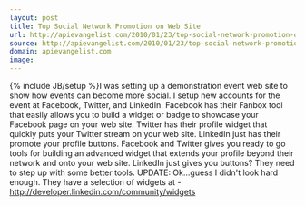 ```yaml
---
layout: post
title: Top Social Network Promotion on Web Site
url: http://apievangelist.com/2010/01/23/top-social-network-promotion-on-web-site/
source: http://apievangelist.com/2010/01/23/top-social-network-promotion-on-web-site/
domain: apievangelist.com
image: 
---
```

{% include JB/setup %}I was setting up a demonstration event web site to show how events can become more social. I setup new accounts for the event at Facebook, Twitter, and LinkedIn.
Facebook has their Fanbox tool that easily allows you to build a widget or badge to showcase your Facebook page on your web site.
Twitter has their profile widget that quickly puts your Twitter stream on your web site.
LinkedIn just has their promote your profile buttons.
Facebook and Twitter gives you ready to go tools for building an advanced widget that extends your profile beyond their network and onto your web site. LinkedIn just gives you buttons? They need to step up with some better tools.
UPDATE: Ok...guess I didn't look hard enough. They have a selection of widgets at - http://developer.linkedin.com/community/widgets
